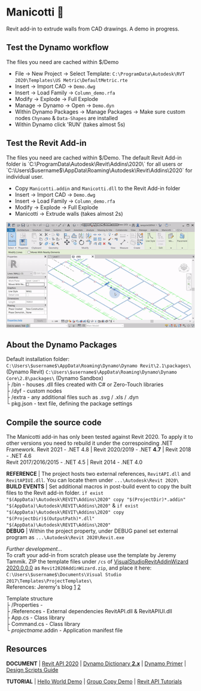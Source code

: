 # Manicotti :burrito:
Revit add-in to extrude walls from CAD drawings. A demo in progress.


## Test the Dynamo workflow
The files you need are cached within $/Demo
- File -> New Project -> Select Template: `C:\ProgramData\Autodesk\RVT 2020\Templates\US Metric\DefaultMetric.rte`
- Insert -> Import CAD -> `Demo.dwg`
- Insert -> Load Family -> `Column_demo.rfa`
- Modify -> Explode -> Full Explode
- Manage -> Dynamo -> Open -> `Demo.dyn`
- Within Dynamo Packages -> Manage Packages -> Make sure custom nodes `Chynamo` & `Data-Shapes` are installed
- Within Dynamo click 'RUN' (takes almost 5s)


## Test the Revit Add-in
The files you need are cached within $/Demo. The default Revit Add-in folder is `C:\ProgramData\Autodesk\Revit\Addins\2020\` for all users or `C:\Users\$username$\AppData\Roaming\Autodesk\Revit\Addins\2020\` for individual user.
- Copy `Manicotti.addin` and `Manicotti.dll` to the Revit Add-in folder
- Insert -> Import CAD -> `Demo.dwg`
- Insert -> Load Family -> `Column_demo.rfa`
- Modify -> Explode -> Full Explode
- Manicotti -> Extrude walls (takes almost 2s)


<img src="/Demo/Demo.gif?raw=true">


## About the Dynamo Packages
Default installation folder: `C:\Users\$username$\AppData\Roaming\Dynamo\Dynamo Revit\2.1\packages\` (Dynamo Revit) `C:\Users\$username$\AppData\Roaming\Dynamo\Dynamo Core\2.8\packages\` (Dynamo Sandbox)  
├ /bin	- houses .dll files created with C# or Zero-Touch libraries  
├ /dyf	- custom nodes  
├ /extra	- any additional files such as .svg / .xls / .dyn  
└ pkg.json	- text file, defining the package settings  


## Compile the source code
The Manicotti add-in has only been tested against Revit 2020. To apply it to other versions you need to rebuild it under the correspoinding .NET Framework.
Revit 2021 - .NET 4.8 | Revit 2020/2019 - .NET **4.7** | Revit 2018 - .NET 4.6  
Revit 2017/2016/2015 - .NET 4.5 | Revit 2014 - .NET 4.0
 
**REFERENCE** | The project hosts two external references, `RevitAPI.dll` and `RevitAPIUI.dll`. You can locate them under `...\Autodesk\Revit 2020\`  
**BUILD EVENTS** | Set additional macros in post-build event to copy the built files to the Revit add-in folder. `if exist "$(AppData)\Autodesk\REVIT\Addins\2020" copy "$(ProjectDir)*.addin" "$(AppData)\Autodesk\REVIT\Addins\2020"` & `if exist "$(AppData)\Autodesk\REVIT\Addins\2020" copy "$(ProjectDir)$(OutputPath)*.dll" "$(AppData)\Autodesk\REVIT\Addins\2020"`  
**DEBUG** | Within the project property, under DEBUG panel set external program as `...\Autodesk\Revit 2020\Revit.exe`

*Further development...*  
To craft your add-in from scratch please use the template by Jeremy Tammik. ZIP the template files under `/cs` of [VisualStudioRevitAddinWizard 2020.0.0.0](https://github.com/jeremytammik/VisualStudioRevitAddinWizard/releases/tag/2020.0.0.0) 
as `Revit2020AddinWizard.zip`, and place it here:
`C:\Users\$username$\Documents\Visual Studio 2017\Templates\ProjectTemplates\`  
References: Jeremy's blog [1](https://thebuildingcoder.typepad.com/blog/2015/05/autodesk-university-q1-adn-labs-and-wizard-update.html#5) [2](https://thebuildingcoder.typepad.com/blog/2019/04/revit-2020-c-and-vb-visual-studio-add-in-wizards.html)

Template structure  
├ /Properties  -  
├ /References  - External dependencies RevitAPI.dll & RevitAPIUI.dll  
├ App.cs	- Class library  
├ Command.cs	- Class library  
└ $projectname$.addin	- Application manifest file  


## Resources

**DOCUMENT** | [Revit API 2020](https://www.revitapidocs.com/2020/) | [Dynamo Dictionary **2.x**](https://dictionary.dynamobim.com/2/) | [Dynamo Primer](https://primer.dynamobim.org/en/index.html) | [Design Scripts Guide](https://dynamobim.org/wp-content/links/DesignScriptGuide.pdf)

**TUTORIAL** | [Hello World Demo](http://aectechy.com/stepbystep-guide-to-your-first-revit-plugin/) | [Group Copy Demo](https://knowledge.autodesk.com/support/revit-products/learn-explore/caas/simplecontent/content/lesson-1-the-basic-plug.html) | [Revit API Tutorials](https://www.youtube.com/channel/UCHqe6I5GKoUEH4XlPw2VGGw/videos)